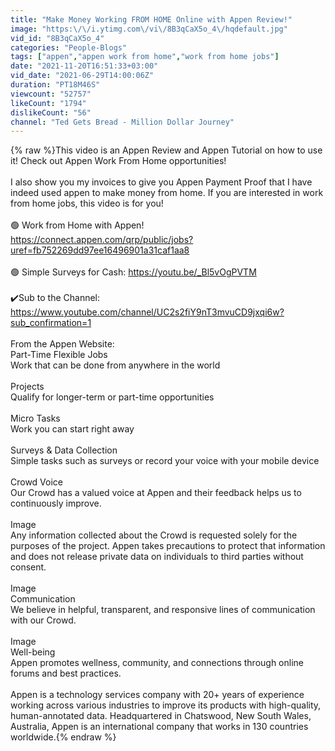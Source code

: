 ```yaml
---
title: "Make Money Working FROM HOME Online with Appen Review!"
image: "https:\/\/i.ytimg.com\/vi\/8B3qCaX5o_4\/hqdefault.jpg"
vid_id: "8B3qCaX5o_4"
categories: "People-Blogs"
tags: ["appen","appen work from home","work from home jobs"]
date: "2021-11-20T16:51:33+03:00"
vid_date: "2021-06-29T14:00:06Z"
duration: "PT18M46S"
viewcount: "52757"
likeCount: "1794"
dislikeCount: "56"
channel: "Ted Gets Bread - Million Dollar Journey"
---
```

{% raw %}This video is an Appen Review and Appen Tutorial on how to use it! Check out Appen Work From Home opportunities!<br /><br />I also show you my invoices to give you Appen Payment Proof that I have indeed used appen to make money from home. If you are interested in work from home jobs, this video is for you!<br /><br />🟢 Work from Home with Appen!  <a rel="nofollow" target="blank" href="https://connect.appen.com/qrp/public/jobs?uref=fb752269dd97ee16496901a31caf1aa8">https://connect.appen.com/qrp/public/jobs?uref=fb752269dd97ee16496901a31caf1aa8</a><br /><br />🟢 Simple Surveys for Cash: <a rel="nofollow" target="blank" href="https://youtu.be/_Bl5vOgPVTM">https://youtu.be/_Bl5vOgPVTM</a><br /><br />✔️Sub to the Channel: <a rel="nofollow" target="blank" href="https://www.youtube.com/channel/UC2s2fiY9nT3mvuCD9jxqi6w?sub_confirmation=1">https://www.youtube.com/channel/UC2s2fiY9nT3mvuCD9jxqi6w?sub_confirmation=1</a><br /><br />From the Appen Website:<br />Part-Time Flexible Jobs<br />Work that can be done from anywhere in the world<br /><br />Projects<br />Qualify for longer-term or part-time opportunities<br /><br />Micro Tasks<br />Work you can start right away<br /><br />Surveys &amp; Data Collection<br />Simple tasks such as surveys or record your voice with your mobile device<br /><br />Crowd Voice<br />Our Crowd has a valued voice at Appen and their feedback helps us to continuously improve.<br /><br />Image<br />Any information collected about the Crowd is requested solely for the purposes of the project. Appen takes precautions to protect that information and does not release private data on individuals to third parties without consent.<br /><br />Image<br />Communication<br />We believe in helpful, transparent, and responsive lines of communication with our Crowd.<br /><br />Image<br />Well-being<br />Appen promotes wellness, community, and connections through online forums and best practices.<br /><br />Appen is a technology services company with 20+ years of experience working across various industries to improve its products with high-quality, human-annotated data. Headquartered in Chatswood, New South Wales, Australia, Appen is an international company that works in 130 countries worldwide.{% endraw %}
